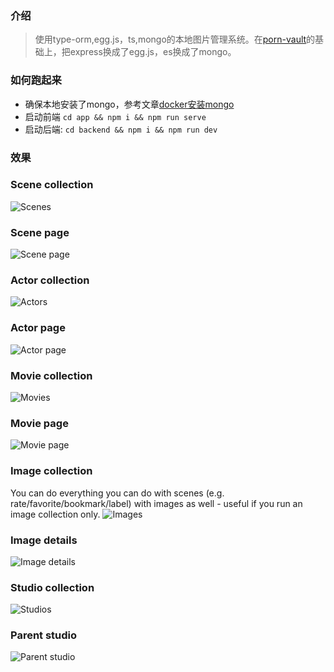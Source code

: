 
### 介绍

> 使用type-orm,egg.js，ts,mongo的本地图片管理系统。在[porn-vault](https://github.com/porn-vault/porn-vault#support)的基础上，把express换成了egg.js，es换成了mongo。


 

### 如何跑起来

* 确保本地安装了mongo，参考文章[docker安装mongo](https://www.runoob.com/docker/docker-install-mongodb.html)
* 启动前端 ```cd app && npm i && npm run serve```
* 启动后端: ```cd backend && npm i && npm run dev``` 


### 效果

### Scene collection

![Scenes](https://raw.githubusercontent.com/porn-vault/porn-vault/dev/doc/img/scene_collection.jpg)

### Scene page

![Scene page](https://raw.githubusercontent.com/porn-vault/porn-vault/dev/doc/img/scene_details.jpg)

### Actor collection

![Actors](https://raw.githubusercontent.com/porn-vault/porn-vault/dev/doc/img/actor_collection.jpg)

### Actor page

![Actor page](https://raw.githubusercontent.com/porn-vault/porn-vault/dev/doc/img/actor_details.jpg)

### Movie collection

![Movies](https://raw.githubusercontent.com/porn-vault/porn-vault/dev/doc/img/movie_collection.jpg)

### Movie page

![Movie page](https://raw.githubusercontent.com/porn-vault/porn-vault/dev/doc/img/movie_details.jpg)

### Image collection

You can do everything you can do with scenes (e.g. rate/favorite/bookmark/label) with images as well - useful if you run an image collection only.
![Images](https://raw.githubusercontent.com/porn-vault/porn-vault/dev/doc/img/image_collection.jpg)

### Image details

![Image details](https://raw.githubusercontent.com/porn-vault/porn-vault/dev/doc/img/image_details.jpg)

### Studio collection

![Studios](https://raw.githubusercontent.com/porn-vault/porn-vault/dev/doc/img/studio_collection.jpg)

### Parent studio

![Parent studio](https://raw.githubusercontent.com/porn-vault/porn-vault/dev/doc/img/parent_studio.jpg)

